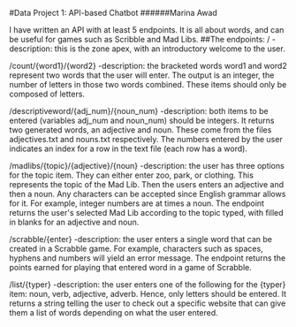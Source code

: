 #Data Project 1: API-based Chatbot
######Marina Awad

I have written an API with at least 5 endpoints. It is all about words,
and can be useful for games such as Scribble and Mad Libs. 
##The endpoints:
/
-description: this is the zone apex, with an introductory welcome to the user.

/count/{word1}/{word2}
-description: the bracketed words word1 and word2 represent two words 
that the user will enter. The output is an integer, the number of letters
in those two words combined. These items should only be composed of letters.

/descriptiveword/{adj_num}/{noun_num}
-description: both items to be entered (variables adj_num and noun_num) should be 
integers. It returns two generated words, an adjective and noun. These come from 
the files adjectives.txt and nouns.txt respectively. The numbers entered by the 
user indicates an index for a row in the text file (each row has a word).

/madlibs/{topic}/{adjective}/{noun}
-description: the user has three options for the topic item. They can either enter
zoo, park, or clothing. This represents the topic of the Mad Lib. Then the users enters 
an adjective and then a noun. Any characters can be accepted since English grammar allows for it.
For example, integer numbers are at times a noun. The endpoint returns the user's selected Mad Lib 
according to the topic typed, with filled in blanks for an adjective and noun.

/scrabble/{enter}
-description: the user enters a single word that can be created in a Scrabble game. For example,
characters such as spaces, hyphens and numbers will yield an error message. The endpoint returns
the points earned for playing that entered word in a game of Scrabble.

/list/{typer}
-description: the user enters one of the following for the {typer} item: noun, verb, adjective,
adverb. Hence, only letters should be entered. It returns a string telling the user to check out 
a specific website that can give them a list of words depending on what the user entered.
